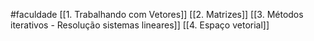 #faculdade
[[1. Trabalhando com Vetores]]
[[2. Matrizes]]
[[3. Métodos iterativos - Resolução sistemas lineares]]
[[4. Espaço vetorial]]